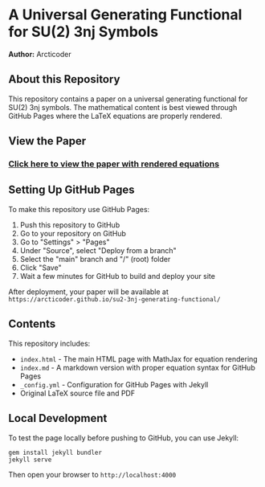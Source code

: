 

# A Universal Generating Functional for SU(2) 3nj Symbols

**Author:** Arcticoder

## About this Repository

This repository contains a paper on a universal generating functional for SU(2) 3nj symbols. The mathematical content is best viewed through GitHub Pages where the LaTeX equations are properly rendered.

## View the Paper

### [Click here to view the paper with rendered equations](https://arcticoder.github.io/su2-3nj-generating-functional/)

## Setting Up GitHub Pages

To make this repository use GitHub Pages:

1. Push this repository to GitHub
2. Go to your repository on GitHub
3. Go to "Settings" > "Pages"
4. Under "Source", select "Deploy from a branch"
5. Select the "main" branch and "/" (root) folder
6. Click "Save"
7. Wait a few minutes for GitHub to build and deploy your site

After deployment, your paper will be available at `https://arcticoder.github.io/su2-3nj-generating-functional/`

## Contents

This repository includes:

- `index.html` - The main HTML page with MathJax for equation rendering
- `index.md` - A markdown version with proper equation syntax for GitHub Pages
- `_config.yml` - Configuration for GitHub Pages with Jekyll
- Original LaTeX source file and PDF

## Local Development

To test the page locally before pushing to GitHub, you can use Jekyll:

```
gem install jekyll bundler
jekyll serve
```

Then open your browser to `http://localhost:4000`


